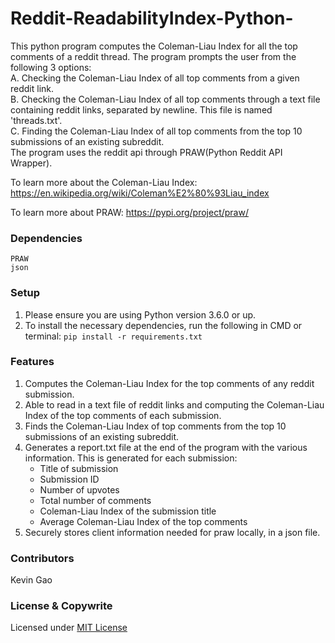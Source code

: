 # Reddit-ReadabilityIndex-Python-

This python program computes the Coleman-Liau Index for all the top comments of a reddit thread. 
The program prompts the user from the following 3 options:\
A. Checking the Coleman-Liau Index of all top comments from a given reddit link.\
B. Checking the Coleman-Liau Index of all top comments through a text file containing reddit links, separated by newline. This file is named 'threads.txt'. \
C. Finding the Coleman-Liau Index of all top comments from the top 10 submissions of an existing subreddit. \
The program uses the reddit api through PRAW(Python Reddit API Wrapper). 

To learn more about the Coleman-Liau Index:
https://en.wikipedia.org/wiki/Coleman%E2%80%93Liau_index

To learn more about PRAW:
https://pypi.org/project/praw/

### Dependencies 
```
PRAW
json
```
### Setup
1. Please ensure you are using Python version 3.6.0 or up.
2. To install the necessary dependencies, run the following in CMD or terminal: ```pip install -r requirements.txt ```
 

### Features
1. Computes the Coleman-Liau Index for the top comments of any reddit submission.
2. Able to read in a text file of reddit links and computing the Coleman-Liau Index of the top comments of each submission.
3. Finds the Coleman-Liau Index of top comments from the top 10 submissions of an existing subreddit. 
4. Generates a report.txt file at the end of the program with the various information. This is generated for each submission:
   - Title of submission
   - Submission ID
   - Number of upvotes
   - Total number of comments
   - Coleman-Liau Index of the submission title
   - Average Coleman-Liau Index of the top comments
5. Securely stores client information needed for praw locally, in a json file.


### Contributors

Kevin Gao

### License & Copywrite

Licensed under [MIT License](LICENSE)
